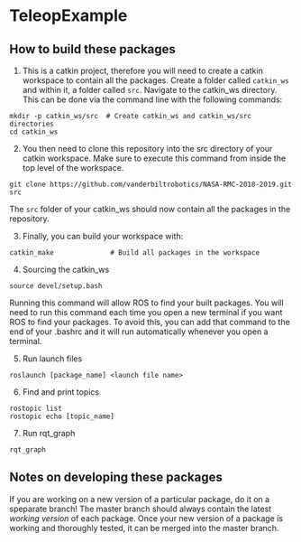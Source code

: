 # TeleopExample
## How to build these packages

1. This is a catkin project, therefore you will need to create a catkin workspace to contain all the packages. Create a folder called `catkin_ws` and within it, a folder called `src`. Navigate to the catkin_ws directory. This can be done via the command line with the following commands: 
```
mkdir -p catkin_ws/src  # Create catkin_ws and catkin_ws/src directories
cd catkin_ws
```
2. You then need to clone this repository into the src directory of your catkin workspace. Make sure to execute this command from inside the top level of the workspace.
```
git clone https://github.com/vanderbiltrobotics/NASA-RMC-2018-2019.git src
```
The `src` folder of your catkin_ws should now contain all the packages in the repository.

3. Finally, you can build your workspace with:
```
catkin_make              # Build all packages in the workspace
```
4. Sourcing the catkin_ws

```
source devel/setup.bash
```
Running this command will allow ROS to find your built packages. You will need to run this command each time you open a new terminal if you want ROS to find your packages. To avoid this, you can add that command to the end of your .bashrc and it will run automatically whenever you open a terminal.

5. Run launch files

```
roslaunch [package_name] <launch file name>
```

6. Find and print topics
```
rostopic list
rostopic echo [topic_name]
```
7. Run rqt_graph

```
rqt_graph
```

## Notes on developing these packages

If you are working on a new version of a particular package, do it on a speparate branch! The master branch should always contain the latest *working version* of each package. Once your new version of a package is working and thoroughly tested, it can be merged into the master branch.
